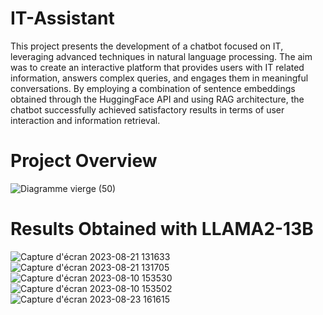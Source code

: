 # IT-Assistant

This project presents the development of a chatbot focused on IT, leveraging advanced techniques in natural language processing. The aim was to create an interactive platform that provides users
with IT related information, answers complex queries, and engages them in meaningful conversations. By employing a combination of sentence embeddings obtained through the HuggingFace API and using RAG architecture, the chatbot successfully achieved satisfactory results in terms of user interaction and information retrieval.

# Project Overview

![Diagramme vierge (50)](https://github.com/ikram28/IT-Assistant/assets/86806466/51ab64d7-a833-45af-99a2-7cdd8290f6fa)


# Results Obtained with LLAMA2-13B

![Capture d'écran 2023-08-21 131633](https://github.com/ikram28/IT-Assistant/assets/86806466/5614bb2c-dd06-47f0-af80-a7a657349981)
![Capture d'écran 2023-08-21 131705](https://github.com/ikram28/IT-Assistant/assets/86806466/bcdef11b-6bc0-4c29-b53d-270fb11b9f30)
![Capture d'écran 2023-08-10 153530](https://github.com/ikram28/IT-Assistant/assets/86806466/a76e3495-e768-4972-9d4a-468ee7471dec)
![Capture d'écran 2023-08-10 153502](https://github.com/ikram28/IT-Assistant/assets/86806466/19936c1f-b376-454c-8f28-af1c784d4d58)
![Capture d'écran 2023-08-23 161615](https://github.com/ikram28/IT-Assistant/assets/86806466/c9a58205-dd25-4bf4-82fb-2217ce47d4a7)


